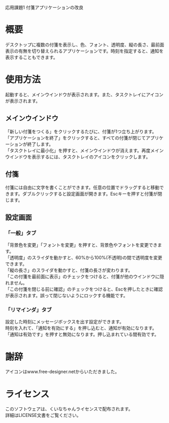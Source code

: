 応用課題1 付箋アプリケーションの改良

# 概要
デスクトップに複数の付箋を表示し、色、フォント、透明度、縦の長さ、最前面表示の有無を切り替えられるアプリケーションです。時刻を指定すると、通知を表示することもできます。

# 使用方法
起動すると、メインウインドウが表示されます。また、タスクトレイにアイコンが表示されます。

## メインウインドウ
「新しい付箋をつくる」をクリックするたびに、付箋が1つ立ち上がります。  
「アプリケーションを終了」をクリックすると、すべての付箋が閉じてアプリケーションが終了します。  
「タスクトレイに最小化」を押すと、メインウインドウが消えます。再度メインウインドウを表示するには、タスクトレイのアイコンをクリックします。  

## 付箋
付箋には自由に文字を書くことができます。任意の位置でドラッグすると移動できます。ダブルクリックすると設定画面が開きます。Escキーを押すと付箋が閉じます。

## 設定画面
### 「一般」タブ
「背景色を変更」「フォントを変更」を押すと、背景色やフォントを変更できます。  
「透明度」のスライダを動かすと、60%から100%(不透明)の間で透明度を変更できます。  
「縦の長さ」のスライダを動かすと、付箋の長さが変わります。  
「この付箋を最前面に表示」のチェックをつけると、付箋が他のウインドウに隠れません。  
「この付箋を閉じる前に確認」のチェックをつけると、Escを押したときに確認が表示されます。誤って閉じないようにロックする機能です。
### 「リマインダ」タブ
設定した時刻にメッセージボックスを出す設定ができます。  
時刻を入れて、「通知を有効にする」を押し込むと、通知が有効になります。  
「通知は有効です」を押すと無効になります。押し込まれている間有効です。  

# 謝辞
アイコンはwww.free-designer.netからいただきました。

# ライセンス
このソフトウェアは、くいなちゃんライセンスで配布されます。  
詳細はLICENSE文書をご覧ください。
